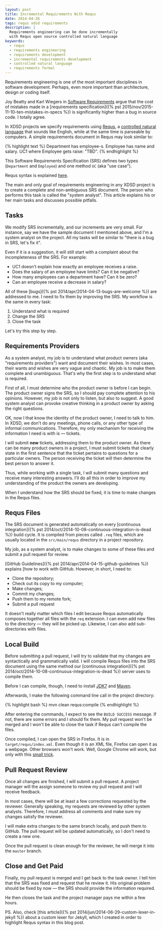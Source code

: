 ```yaml
---
layout: post
title: Incremental Requirements With Requs
date: 2014-04-26
tags: requs xdsd requirements
description: |
  Requirements engineering can be done incrementally
  with Requs open source controlled natural language
keywords:
  - requs
  - requirements engineering
  - requirements development
  - incremental requirements development
  - controlled natural language
  - requirements formal
---
```


Requirements engineering is one of the most important disciplines in software
development. Perhaps, even more important than architecture, design or coding
itself.

Joy Beatty and Karl Wiegers in
[Software Requirements](http://www.amazon.com/dp/0735679665)
argue that the cost of mistakes made in a
[requirements specification]({% pst 2015/nov/2015-11-10-ten-mistakes-in-specs %})
is significantly higher than a bug in source code. I totally agree.

In XDSD projects we specify requirements using
[Requs](http://www.requs.org),
a [controlled natural language](http://en.wikipedia.org/wiki/Controlled_natural_language)
that sounds like English, while at the same time is parseable by computers.
A simple requirements document in Requs may look similar to:

{% highlight text %}
Department has employee-s.
Employee has name and salary.
UC1 where Employee gets raise: "TBD".
{% endhighlight %}

This Software Requirements Specification (SRS) defines two types (`Department`
and `Employee`) and one method `UC` (aka "use case").

<!--more-->

Requs syntax is explained [here](http://www.requs.org/syntax.html).

The main and only goal of requirements engineering in any XDSD project is to
create a complete and non-ambiguous SRS document. The person who performs this
task is called the "system analyst". This article explains his or her main tasks
and discusses possible pitfalls.

## Tasks

We modify SRS incrementally, and our increments are very small. For instance,
say we have the sample document I mentioned above, and I'm a system analyst on
the project. All my tasks will be similar to "there is a bug in SRS, let's fix
it".

Even if it is a suggestion, it will still start with a complaint about the
incompleteness of the SRS. For example:

 * UC1 doesn't explain how exactly an employee receives a raise.
 * Does the salary of an employee have limits? Can it be negative?
 * How many employees can a department have? Can it be zero?
 * Can an employee receive a decrease in salary?

All of these [bugs]({% pst 2014/apr/2014-04-13-bugs-are-welcome %})
are addressed to me. I need to fix them by improving the SRS.
My workflow is the same in every task:

 1. Understand what is required
 2. Change the SRS
 3. Close the task

Let's try this step by step.

## Requirements Providers

As a system analyst, my job is to understand what product owners (aka
"requirements providers") want and document their wishes. In most cases, their
wants and wishes are very vague and chaotic. My job is to make them complete and
unambiguous. That's why the first step is to understand what is required.

First of all, I must determine who the product owner is before I can begin. The
product owner signs the SRS, so I should pay complete attention to his opinions.
However, my job is not only to listen, but also to suggest. A good system
analyst can provoke creative thinking in a product owner by asking the right
questions.

OK, now I that know the identity of the product owner, I need to talk to him. In
XDSD, we don't do any meetings, phone calls, or any other type of informal
communications. Therefore, my only mechanism for receiving the information I
need is with is &mdash; tickets.

I will submit **new** tickets, addressing them to the product owner. As there
can be many product owners in a project, I must submit tickets that clearly
state in the first sentence that the ticket pertains to questions for a
particular owners. The person receiving the ticket will then determine the best
person to answer it.

Thus, while working with a single task, I will submit many questions and receive
many interesting answers. I'll do all this in order to improve my understanding
of the product the owners are developing.

When I understand how the SRS should be fixed, it is time to make changes in the
Requs files.

## Requs Files

The SRS document is generated automatically on every
[continuous integration]({% pst 2014/oct/2014-10-08-continuous-integration-is-dead %})
build cycle. It is compiled from pieces called `.req` files, which are usually
located in the `src/main/requs` directory in a project repository.

My job, as a system analyst, is to make changes to some of these files and
submit a pull request for review.

[GitHub Guidelines]({% pst 2014/apr/2014-04-15-github-guidelines %}) explains
[how to work with GitHub. However, in short, I need to:

 * Clone the repository;
 * Check out its copy to my computer;
 * Make changes;
 * Commit my changes;
 * Push them to my remote fork;
 * Submit a pull request

It doesn't really matter which files I edit because Requs automatically composes
together all files with the `req` extension. I can even add new files to the
directory &mdash; they will be picked up. Likewise, I can also add sub-
directories with files.

## Local Build

Before submitting a pull request, I will try to validate that my changes are
syntactically and grammatically valid. I will compile Requs files into the SRS
document using the same method our
[continuous integration]({% pst 2014/oct/2014-10-08-continuous-integration-is-dead %})
server uses to compile them.

Before I can compile, though, I need to install
[JDK7](http://www.oracle.com/technetwork/java/javase/downloads/jdk7-downloads-1880260.html)
and [Maven](http://maven.apache.org/download.cgi).

Afterwards, I make the following command line call in the project directory:

{% highlight bash %}
mvn clean requs:compile
{% endhighlight %}

After entering the commands, I expect to see the `BUILD SUCCESS` message. If
not, there are some errors and I should fix them. My pull request won't be
merged and I won't be able to close the task if Requs can't compile the files.

Once compiled, I can open the SRS in Firefox. It is in
`target/requs/index.xml`. Even though it is an XML file, Firefox
can open it as a webpage. Other browsers won't work. Well, Google Chrome
will work, but only with this
[small trick](http://stackoverflow.com/questions/3828898/can-chrome-be-made-to-perform-an-xsl-transform-on-a-local-file).

## Pull Request Review

Once all changes are finished, I will submit a pull request. A project manager
will the assign someone to review my pull request and I will receive feedback.

In most cases, there will be at least a few corrections requested by the
reviewer. Generally speaking, my requests are reviewed by other system analysts.
Therefore, I must address all comments and make sure my changes satisfy the
reviewer.

I will make extra changes to the same branch locally, and push them to GitHub.
The pull request will be updated automatically, so I don't need to create a new
one.

Once the pull request is clean enough for the reviewer, he will merge it into
the `master` branch.

## Close and Get Paid

Finally, my pull request is merged and I get back to the task owner. I tell him
that the SRS was fixed and request that he review it. His original problem
should be fixed by now &mdash; the SRS should provide the information required.

He then closes the task and the project manager pays me within a few hours.

PS. Also, check [this article]({% pst 2014/jun/2014-06-29-custom-lexer-in-jekyll %})
about a custom lexer for Jekyll,
which I created in order to highlight Requs syntax in this
blog post.

